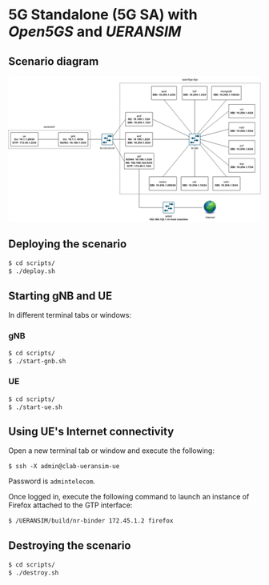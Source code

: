 # 5G Standalone (5G SA) with _Open5GS_ and _UERANSIM_

## Scenario diagram

![](resources/5gsa-open5gs-ueransim.drawio.png)

## Deploying the scenario

```
$ cd scripts/
$ ./deploy.sh
```

## Starting gNB and UE

In different terminal tabs or windows:

### gNB

```
$ cd scripts/
$ ./start-gnb.sh
```

### UE

```
$ cd scripts/
$ ./start-ue.sh
```

## Using UE's Internet connectivity

Open a new terminal tab or window and execute the following:

```
$ ssh -X admin@clab-ueransim-ue
```

Password is `admintelecom`.

Once logged in, execute the following command to launch an instance of Firefox attached to the GTP interface:

```
$ /UERANSIM/build/nr-binder 172.45.1.2 firefox
```

## Destroying the scenario

```
$ cd scripts/
$ ./destroy.sh
```